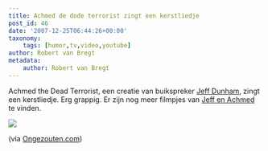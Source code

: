 ```yaml
---
title: Achmed de dode terrorist zingt een kerstliedje
post_id: 46
date: '2007-12-25T06:44:26+00:00'
taxonomy:
    tags: [humor,tv,video,youtube]
author: Robert van Bregt
metadata:
    author: Robert van Bregt
---
```

Achmed the Dead Terrorist, een creatie van buikspreker [Jeff Dunham](http://www.jeffdunham.com/), zingt een kerstliedje. Erg grappig. Er zijn nog meer filmpjes van [Jeff en Achmed](http://nl.youtube.com/results?search_query=jeff+dunham+achmed) te vinden.

![](https://youtube.com/?v=wskT6YfVB6E)

(via [Ongezouten.com](http://ongezouten.com/2007/12/23/achmed-dead-terrorist-kerstliedje/))